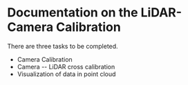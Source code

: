 # Documentation on the LiDAR-Camera Calibration

There are three tasks to be completed.  

* Camera Calibration  
* Camera -- LiDAR cross calibration  
* Visualization of data in point cloud  


